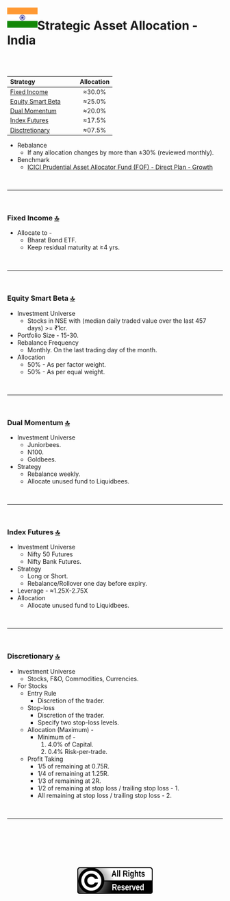 <a name="top"> </a> <img align='left' alt='Logo' src='./files/flag_of_india.svg' width='14%'>
                      
# Strategic Asset Allocation - India

<br/>
<br/>

| **Strategy** &nbsp; &nbsp; &nbsp; &nbsp; &nbsp; &nbsp; &nbsp; &nbsp; &nbsp; &nbsp; &nbsp; &nbsp;                          |**Allocation**|
|:-------------------------------------------------------|:-----------:|
| <a href="#fi"> Fixed Income </a>                       |   ≈30.0%    |
| <a href="#sb"> Equity Smart Beta </a>                  |   ≈25.0%    |
| <a href="#dm"> Dual Momentum </a>                      |   ≈20.0%    |
| <a href="#if"> Index Futures </a>                      |   ≈17.5%    |
| <a href="#dc"> Disctretionary </a>                     |   ≈07.5%    |


- Rebalance 
    - If any allocation changes by more than ±30% (reviewed monthly).
- Benchmark 
    - [ICICI Prudential Asset Allocator Fund (FOF) - Direct Plan - Growth](https://www.icicipruamc.com/mutual-fund/other-funds/icici-prudential-asset-allocator-fund)

<br/>

---

<br/>

### <a name="fi">Fixed Income</a> [🔝](#top)

- Allocate to -
    - Bharat Bond ETF.
    - Keep residual maturity at ≥4 yrs.

<br/>

---

<br/>

### <a name="sb">Equity Smart Beta</a> [🔝](#top)

- Investment Universe
    - Stocks in NSE with (median daily traded value over the last 457 days) >= ₹1cr. 
- Portfolio Size - 15-30.
- Rebalance Frequency
    - Monthly. On the last trading day of the month.
- Allocation
    - 50% - As per factor weight.
    - 50% - As per equal weight.

<br/>

---

<br/>

### <a name="dm">Dual Momentum</a> [🔝](#top)

- Investment Universe 
    - Juniorbees.
    - N100.
    - Goldbees.
- Strategy
    - Rebalance weekly.
    - Allocate unused fund to Liquidbees.
    
<br/>

---

<br/>

### <a name="if">Index Futures</a> [🔝](#top)

- Investment Universe 
    - Nifty 50 Futures
    - Nifty Bank Futures.
- Strategy
    - Long or Short.
    - Rebalance/Rollover one day before expiry.
- Leverage - ≈1.25X-2.75X
- Allocation
    -  Allocate unused fund to Liquidbees.
    
<br/>

---

<br/>

### <a name="dc">Discretionary</a> [🔝](#top)

- Investment Universe 
    - Stocks, F&O, Commodities, Currencies.
- For Stocks
    - Entry Rule
        - Discretion of the trader.
    - Stop-loss
        - Discretion of the trader.
        - Specify two stop-loss levels.
    - Allocation (Maximum) - 
        - Minimum of -
            1. 4.0% of Capital.
            1. 0.4% Risk-per-trade.
    - Profit Taking
        - 1/5 of remaining at 0.75R.
        - 1/4 of remaining at 1.25R.
        - 1/3 of remaining at 2R.
        - 1/2 of remaining at stop loss / trailing stop loss - 1.
        - All remaining at stop loss / trailing stop loss - 2.
<br/>

---

<br/>
<br/>
<br/>
<br/>
<br/>

<p align="center"><img src="./files/all_rights_reserved.svg"/></p>
